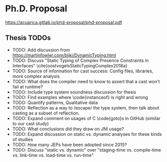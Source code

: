 
# Ph.D. Proposal

<https://acuarica.gitlab.io/phd-proposal/phd-proposal.pdf>

## Thesis TODOs

* TODO: Add discussion from <https://martinfowler.com/bliki/DynamicTyping.html>
* TODO: Discuss "Static Typing of Complex Presence Constraints in Interfaces" \cite{oostvogelsStaticTypingComplex2018a}
* TODO: Source of information for cast success: Config files, libraries, more complex analysis
* TODO: What does the compiler need to know to assert that a cast won't fail at runtime?
* TODO: Include type system soundness discussion for thesis
* TODO: Find examples where \code{instanceof} is right and wrong
* TODO: Quantify patterns, Qualitative data
* TODO: Reflection as a way to /escape/ the type system, then talk about casting as a subset of reflection.
* TODO: Expand comment on usages of C \code{goto}s in GitHub (similar to our cast study)
* TODO: What conclusions did they draw on JNI usage?
* TODO: Expand discussion on static vs. dynamic analyses for these kinds of studies
* TODO: How many JEPs have been adopted since 2015?
* TODO: Discuss "static vs. dynamic" over "staging-time vs. compile-time vs. link-time vs. load-time vs. run-time"
